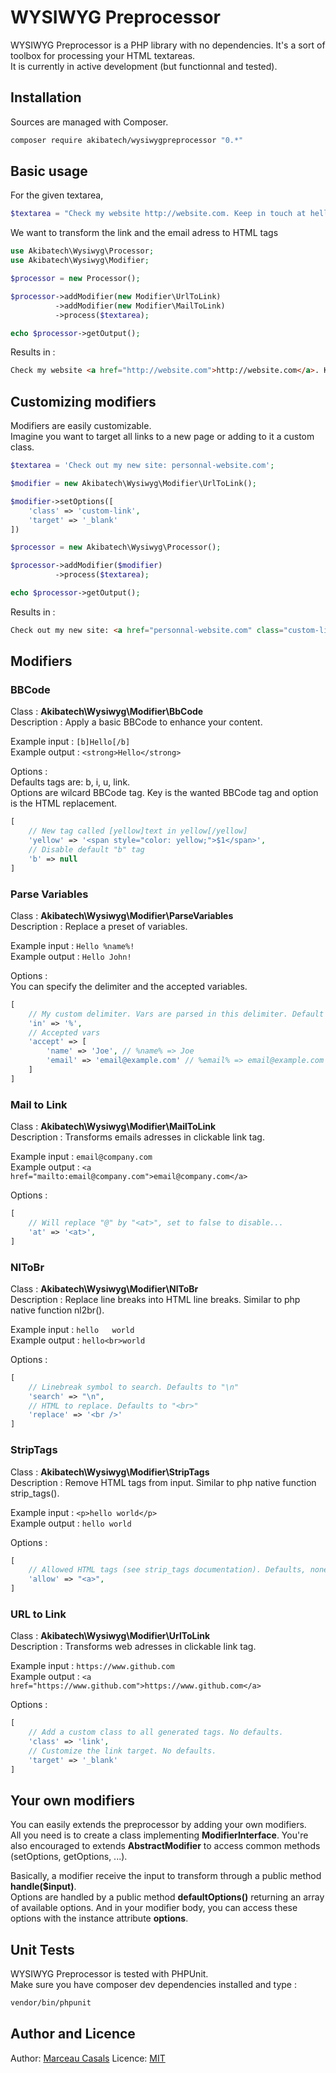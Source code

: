 # WYSIWYG Preprocessor

WYSIWYG Preprocessor is a PHP library with no dependencies. It's a sort of toolbox for processing your HTML textareas.  
It is currently in active development (but functionnal and tested).

## Installation

Sources are managed with Composer.

```bash
composer require akibatech/wysiwygpreprocessor "0.*"
```

## Basic usage

For the given textarea, 

```php
$textarea = "Check my website http://website.com. Keep in touch at hello@website.com !";
```

We want to transform the link and the email adress to HTML tags

```php  
use Akibatech\Wysiwyg\Processor;  
use Akibatech\Wysiwyg\Modifier;  

$processor = new Processor();  

$processor->addModifier(new Modifier\UrlToLink)  
          ->addModifier(new Modifier\MailToLink)  
          ->process($textarea);  

echo $processor->getOutput();  
```

Results in :  

```html
Check my website <a href="http://website.com">http://website.com</a>. Keep in touch at <a href="mailto:hello@website.com">hello@website.com</a> !
```

## Customizing modifiers

Modifiers are easily customizable.  
Imagine you want to target all links to a new page or adding to it a custom class.  

```php  
$textarea = 'Check out my new site: personnal-website.com';

$modifier = new Akibatech\Wysiwyg\Modifier\UrlToLink();

$modifier->setOptions([
    'class' => 'custom-link',
    'target' => '_blank'
])

$processor = new Akibatech\Wysiwyg\Processor();

$processor->addModifier($modifier)
          ->process($textarea);

echo $processor->getOutput();
```

Results in :  

```html
Check out my new site: <a href="personnal-website.com" class="custom-link" target="_blank">personnal-website.com</a>
```

## Modifiers

### BBCode

Class : **Akibatech\Wysiwyg\Modifier\BbCode**  
Description : Apply a basic BBCode to enhance your content.  

Example input : ```[b]Hello[/b]```  
Example output : ```<strong>Hello</strong>```  

Options :  
Defaults tags are: b, i, u, link.  
Options are wilcard BBCode tag. Key is the wanted BBCode tag and option is the HTML replacement.  
```php  
[  
    // New tag called [yellow]text in yellow[/yellow]  
    'yellow' => '<span style="color: yellow;">$1</span>',  
    // Disable default "b" tag  
    'b' => null  
]  
```

### Parse Variables

Class : **Akibatech\Wysiwyg\Modifier\ParseVariables**  
Description : Replace a preset of variables.  

Example input : ```Hello %name%!```  
Example output : ```Hello John!```  

Options :  
You can specify the delimiter and the accepted variables.
```php  
[  
    // My custom delimiter. Vars are parsed in this delimiter. Default is "%".  
    'in' => '%',  
    // Accepted vars
    'accept' => [
        'name' => 'Joe', // %name% => Joe
        'email' => 'email@example.com' // %email% => email@example.com
    ]
]  
```

### Mail to Link

Class : **Akibatech\Wysiwyg\Modifier\MailToLink**  
Description : Transforms emails adresses in clickable link tag.  

Example input : ```email@company.com```  
Example output : ```<a href="mailto:email@company.com">email@company.com</a>```  

Options :    
```php  
[  
    // Will replace "@" by "<at>", set to false to disable...  
    'at' => '<at>',  
]  
```

### NlToBr

Class : **Akibatech\Wysiwyg\Modifier\NlToBr**  
Description : Replace line breaks into HTML line breaks. Similar to php native function nl2br().  

Example input : ```hello  
world```  
Example output : ```hello<br>world```  

Options :    
```php  
[  
    // Linebreak symbol to search. Defaults to "\n"  
    'search' => "\n",  
    // HTML to replace. Defaults to "<br>"  
    'replace' => '<br />'  
]  
```

### StripTags

Class : **Akibatech\Wysiwyg\Modifier\StripTags**  
Description : Remove HTML tags from input. Similar to php native function strip_tags().  

Example input : ```<p>hello world</p>```  
Example output : ```hello world```  

Options :    
```php  
[  
    // Allowed HTML tags (see strip_tags documentation). Defaults, none.  
    'allow' => "<a>",  
]  
```

### URL to Link

Class : **Akibatech\Wysiwyg\Modifier\UrlToLink**  
Description : Transforms web adresses in clickable link tag.  

Example input : ```https://www.github.com```  
Example output : ```<a href="https://www.github.com">https://www.github.com</a>```  

Options :    
```php  
[  
    // Add a custom class to all generated tags. No defaults.    
    'class' => 'link',  
    // Customize the link target. No defaults.  
    'target' => '_blank'  
]  
```

## Your own modifiers

You can easily extends the preprocessor by adding your own modifiers.  
All you need is to create a class implementing **ModifierInterface**. 
You're also encouraged to extends **AbstractModifier** to access common methods (setOptions, getOptions, ...).  

Basically, a modifier receive the input to transform through a public method **handle($input)**.  
Options are handled by a public method **defaultOptions()** returning an array of available options. And in your modifier body, you can access these options with the instance attribute **options**.

## Unit Tests

WYSIWYG Preprocessor is tested with PHPUnit.  
Make sure you have composer dev dependencies installed and type :

```bash
vendor/bin/phpunit
```

## Author and Licence

Author: [Marceau Casals](https://marceau.casals.fr)
Licence: [MIT](https://en.wikipedia.org/wiki/MIT_License)